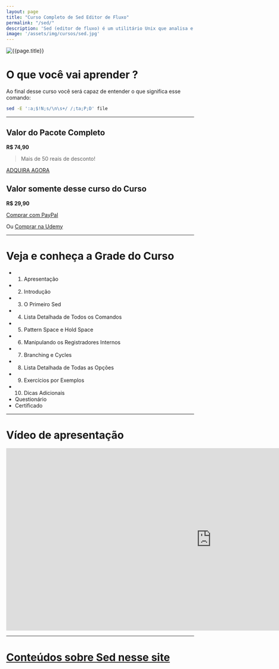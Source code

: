 ```yaml
---
layout: page
title: "Curso Completo de Sed Editor de Fluxo"
permalink: "/sed/"
description: 'Sed (editor de fluxo) é um utilitário Unix que analisa e transforma o texto, usando uma linguagem de programação simples e compacta.'
image: '/assets/img/cursos/sed.jpg'
---
```


![{{page.title}}]({{page.image}} "{{page.description}}") 

# O que você vai aprender ? 
Ao final desse curso você será capaz de entender o que significa esse comando: 
```sh
sed -E ':a;$!N;s/\n\s+/ /;ta;P;D' file
```

---

## Valor do Pacote Completo
**R$ 74,90**
> Mais de 50 reais de desconto!

<a href="https://cutt.ly/temppromo" class="btn btn-success btn-lg btn-block">ADQUIRA AGORA</a>  

## Valor somente desse curso do Curso
**R$ 29,90**

<a href="https://cutt.ly/tempsed" class="btn btn-lg btn-info my-2 py-3">
  <i class="fab fa-paypal"></i> Comprar com PayPal
</a>

Ou [Comprar na Udemy](https://cutt.ly/sedsed)

---

# Veja e conheça a Grade do Curso
+ 01. Apresentação
+ 02. Introdução
+ 03. O Primeiro Sed
+ 04. Lista Detalhada de Todos os Comandos
+ 05. Pattern Space e Hold Space
+ 06. Manipulando os Registradores Internos
+ 07. Branching e Cycles
+ 08. Lista Detalhada de Todas as Opções
+ 09. Exercícios por Exemplos
+ 10. Dicas Adicionais
+ Questionário
+ Certificado

---

# Vídeo de apresentação

<iframe width="1100" height="490" src="https://www.youtube.com/embed/vduHKQRPwEQ" title="YouTube video player" frameborder="0" allow="accelerometer; autoplay; clipboard-write; encrypted-media; gyroscope; picture-in-picture" allowfullscreen></iframe>

---

# [Conteúdos sobre Sed nesse site](https://terminalroot.com.br/tags#sed)

